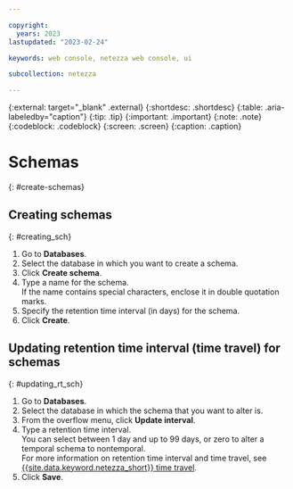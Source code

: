 ```yaml
---

copyright:
  years: 2023
lastupdated: "2023-02-24"

keywords: web console, netezza web console, ui

subcollection: netezza

---
```


{:external: target="_blank" .external}
{:shortdesc: .shortdesc}
{:table: .aria-labeledby="caption"}
{:tip: .tip}
{:important: .important}
{:note: .note}
{:codeblock: .codeblock}
{:screen: .screen}
{:caption: .caption}

# Schemas
{: #create-schemas}

## Creating schemas
{: #creating_sch}

1. Go to **Databases**.
1. Select the database in which you want to create a schema.
1. Click **Create schema**.
1. Type a name for the schema.  
   If the name contains special characters, enclose it in double quotation marks.
1. Specify the retention time interval (in days) for the schema.
1. Click **Create**.

## Updating retention time interval (time travel) for schemas
{: #updating_rt_sch}

1. Go to **Databases**.
1. Select the database in which the schema that you want to alter is.
1. From the overflow menu, click **Update interval**.
1. Type a retention time interval.  
   You can select between 1 day and up to 99 days, or zero to alter a temporal schema to nontemporal.   
   For more information on retention time interval and time travel, see [{{site.data.keyword.netezza_short}} time travel](/docs/netezza?topic=netezza-enablingdisabling_tt).
1. Click **Save**.

